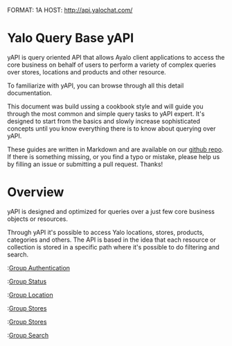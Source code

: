 FORMAT: 1A
HOST: http://api.yalochat.com/

# Yalo Query Base yAPI

yAPI is query oriented API that allows Ayalo client applications to access the core business on behalf of users to perform a variety of complex queries over stores, locations and products and other resource.

To familiarize with yAPI, you can browse through all this detail documentation.

This document was build ussing a cookbook style and will guide you through the most common and simple query tasks to yAPI expert.
It's designed to start from the basics and slowly increase sophisticated concepts until you know everything there is to know about querying over yAPI.

These guides are written in Markdown and are available on our [github repo](https://github.com/yalochat/doc-yapi). If there is something missing, or you find a typo or mistake, please help us by filling an issue or submitting a pull request. Thanks!

# Overview

yAPI is designed and optimized for queries over a just few core business objects or resources.

Through yAPI it's possible to access Yalo locations, stores, products, categories and others.
The API is based in the idea that each resource or collection is stored in a specific path where it's possible to do filtering and search.

:[Group Authentication](groups/oauth.md)

:[Group Status](groups/status.md)

:[Group Location](groups/location.md)

<!-- :[Group Companies](groups/companies.md) -->

<!-- :[Query Collection](query_collection.md) -->

:[Group Stores](groups/categories.md)

:[Group Stores](groups/stores.md)

:[Group Search](groups/search.md)

<!-- :[Group Places](groups/places.md) -->

<!-- :[Group Products](groups/products.md) -->
